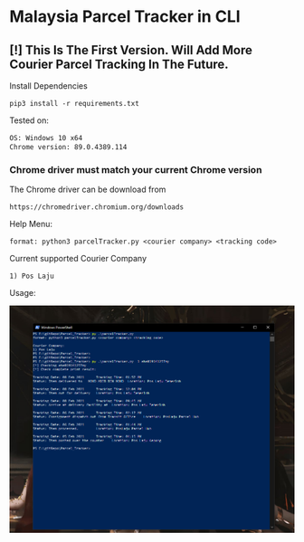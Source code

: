 # Malaysia Parcel Tracker in CLI

 ## [!] This Is The First Version. Will Add More Courier Parcel Tracking In The Future.
 Install Dependencies
 ```
 pip3 install -r requirements.txt
 ```
 Tested on:
 ```
 OS: Windows 10 x64
 Chrome version: 89.0.4389.114
 ```
 ### Chrome driver must match your current Chrome version
 The Chrome driver can be download from 
 ```
 https://chromedriver.chromium.org/downloads
 ```

 Help Menu:
 ```
format: python3 parcelTracker.py <courier company> <tracking code>
```
Current supported Courier Company
```
1) Pos Laju
```
 Usage:
 
 ![alt text](image/image1.png)